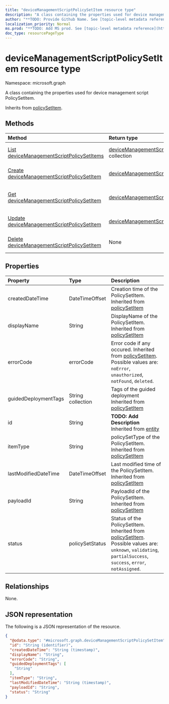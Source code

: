 ```yaml
---
title: "deviceManagementScriptPolicySetItem resource type"
description: "A class containing the properties used for device management script PolicySetItem."
author: "**TODO: Provide Github Name. See [topic-level metadata reference](https://msgo.azurewebsites.net/add/document/guidelines/metadata.html#topic-level-metadata)**"
localization_priority: Normal
ms.prod: "**TODO: Add MS prod. See [topic-level metadata reference](https://msgo.azurewebsites.net/add/document/guidelines/metadata.html#topic-level-metadata)**"
doc_type: resourcePageType
---
```


# deviceManagementScriptPolicySetItem resource type

Namespace: microsoft.graph



A class containing the properties used for device management script PolicySetItem.


Inherits from [policySetItem](../resources/policysetitem.md).

## Methods
|Method|Return type|Description|
|:---|:---|:---|
|[List deviceManagementScriptPolicySetItems](../api/devicemanagementscriptpolicysetitem-list.md)|[deviceManagementScriptPolicySetItem](../resources/devicemanagementscriptpolicysetitem.md) collection|Get a list of the [deviceManagementScriptPolicySetItem](../resources/devicemanagementscriptpolicysetitem.md) objects and their properties.|
|[Create deviceManagementScriptPolicySetItem](../api/devicemanagementscriptpolicysetitem-create.md)|[deviceManagementScriptPolicySetItem](../resources/devicemanagementscriptpolicysetitem.md)|Create a new [deviceManagementScriptPolicySetItem](../resources/devicemanagementscriptpolicysetitem.md) object.|
|[Get deviceManagementScriptPolicySetItem](../api/devicemanagementscriptpolicysetitem-get.md)|[deviceManagementScriptPolicySetItem](../resources/devicemanagementscriptpolicysetitem.md)|Read the properties and relationships of a [deviceManagementScriptPolicySetItem](../resources/devicemanagementscriptpolicysetitem.md) object.|
|[Update deviceManagementScriptPolicySetItem](../api/devicemanagementscriptpolicysetitem-update.md)|[deviceManagementScriptPolicySetItem](../resources/devicemanagementscriptpolicysetitem.md)|Update the properties of a [deviceManagementScriptPolicySetItem](../resources/devicemanagementscriptpolicysetitem.md) object.|
|[Delete deviceManagementScriptPolicySetItem](../api/devicemanagementscriptpolicysetitem-delete.md)|None|Deletes a [deviceManagementScriptPolicySetItem](../resources/devicemanagementscriptpolicysetitem.md) object.|

## Properties
|Property|Type|Description|
|:---|:---|:---|
|createdDateTime|DateTimeOffset|Creation time of the PolicySetItem. Inherited from [policySetItem](../resources/policysetitem.md)|
|displayName|String|DisplayName of the PolicySetItem. Inherited from [policySetItem](../resources/policysetitem.md)|
|errorCode|errorCode|Error code if any occured. Inherited from [policySetItem](../resources/policysetitem.md). Possible values are: `noError`, `unauthorized`, `notFound`, `deleted`.|
|guidedDeploymentTags|String collection|Tags of the guided deployment Inherited from [policySetItem](../resources/policysetitem.md)|
|id|String|**TODO: Add Description** Inherited from [entity](../resources/entity.md)|
|itemType|String|policySetType of the PolicySetItem. Inherited from [policySetItem](../resources/policysetitem.md)|
|lastModifiedDateTime|DateTimeOffset|Last modified time of the PolicySetItem. Inherited from [policySetItem](../resources/policysetitem.md)|
|payloadId|String|PayloadId of the PolicySetItem. Inherited from [policySetItem](../resources/policysetitem.md)|
|status|policySetStatus|Status of the PolicySetItem. Inherited from [policySetItem](../resources/policysetitem.md). Possible values are: `unknown`, `validating`, `partialSuccess`, `success`, `error`, `notAssigned`.|

## Relationships
None.

## JSON representation
The following is a JSON representation of the resource.
<!-- {
  "blockType": "resource",
  "keyProperty": "id",
  "@odata.type": "microsoft.graph.deviceManagementScriptPolicySetItem",
  "baseType": "microsoft.graph.policySetItem",
  "openType": false
}
-->
``` json
{
  "@odata.type": "#microsoft.graph.deviceManagementScriptPolicySetItem",
  "id": "String (identifier)",
  "createdDateTime": "String (timestamp)",
  "displayName": "String",
  "errorCode": "String",
  "guidedDeploymentTags": [
    "String"
  ],
  "itemType": "String",
  "lastModifiedDateTime": "String (timestamp)",
  "payloadId": "String",
  "status": "String"
}
```

